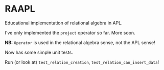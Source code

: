 # RAAPL

Educational implementation of relational algebra in APL.

I've only implemented the `project` operator so far. More soon.

**NB:** `Operator` is used in the relational algebra sense, not the APL sense!

Now has some simple unit tests.

Run (or look at) `test_relation_creation`, `test_relation_can_insert_data`!